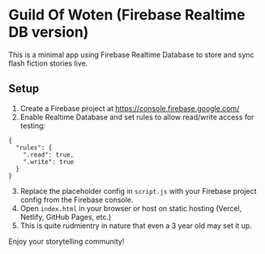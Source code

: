 # Guild Of Woten (Firebase Realtime DB version)

This is a minimal app using Firebase Realtime Database to store and sync flash fiction stories live.

## Setup

1. Create a Firebase project at https://console.firebase.google.com/
2. Enable Realtime Database and set rules to allow read/write access for testing:

```
{
  "rules": {
    ".read": true,
    ".write": true
  }
}
```

3. Replace the placeholder config in `script.js` with your Firebase project config from the Firebase console.
4. Open `index.html` in your browser or host on static hosting (Vercel, Netlify, GitHub Pages, etc.)
5. This is quite rudmientry in nature that even a 3 year old may set it up.

Enjoy your storytelling community!
